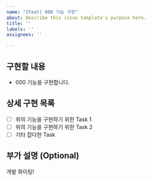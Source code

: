 ```yaml
---
name: "[Feat] 000 기능 구현"
about: Describe this issue template's purpose here.
title: ''
labels: ''
assignees: ''

---
```


## 구현할 내용
- 000 기능을 구현합니다.

## 상세 구현 목록
- [ ] 위의 기능을 구현하기 위한 Task 1
- [ ] 위의 기능을 구현하기 위한 Task 2
- [ ] 기타 잡다한 Task

## 부가 설명 (Optional)
개발 화이팅!
